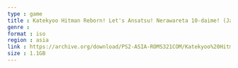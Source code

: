 ```yaml
---
type : game
title : Katekyoo Hitman Reborn! Let's Ansatsu! Nerawareta 10-daime! (Japan)
genre : 
format : iso
region : asia
link : https://archive.org/download/PS2-ASIA-ROMS321COM/Katekyoo%20Hitman%20Reborn%21%20Let%27s%20Ansatsu%21%20Nerawareta%2010-daime%21%20%28Japan%29.7z
size : 1.1GB
---
```

